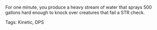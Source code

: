 For one minute, you produce a heavy stream of water that sprays 500 gallons hard enough to knock over creatures that fail a STR check.

Tags: Kinetic, DPS